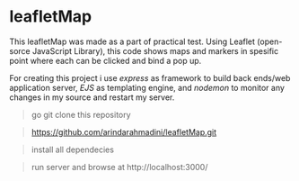 # leafletMap

This leafletMap was made as a part of practical test. Using Leaflet (open-sorce JavaScript Library), this code shows maps and markers in spesific point where each can be clicked and bind a pop up.

For creating this project i use _express_ as framework to build back ends/web application server, _EJS_ as templating engine, and _nodemon_ to monitor any changes in my source and restart my server.

> go git clone this repository

> https://github.com/arindarahmadini/leafletMap.git

> install all dependecies

> run server and browse at http://localhost:3000/
